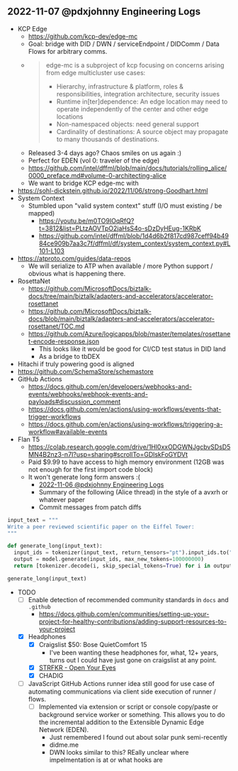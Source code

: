 ## 2022-11-07 @pdxjohnny Engineering Logs

- KCP Edge
  - https://github.com/kcp-dev/edge-mc
  - Goal: bridge with DID / DWN / serviceEndpoint / DIDComm / Data Flows for arbitrary comms.
  - > edge-mc is a subproject of kcp focusing on concerns arising from edge multicluster use cases:
    > - Hierarchy, infrastructure & platform, roles & responsibilities, integration architecture, security issues
    > - Runtime in[ter]dependence: An edge location may need to operate independently of the center and other edge locations​
    > - Non-namespaced objects: need general support
    > - Cardinality of destinations: A source object may propagate to many thousands of destinations. ​ 
  - Released 3-4 days ago? Chaos smiles on us again :)
  - Perfect for EDEN (vol 0: traveler of the edge)
  - https://github.com/intel/dffml/blob/main/docs/tutorials/rolling_alice/0000_preface.md#volume-0-architecting-alice
  - We want to bridge KCP edge-mc with 
- https://sohl-dickstein.github.io/2022/11/06/strong-Goodhart.html
- System Context
  - Stumbled upon "valid system context" stuff (I/O must existing / be mapped)
    - https://youtu.be/m0TO9IOqRfQ?t=3812&list=PLtzAOVTpO2jaHsS4o-sDzDyHEug-1KRbK
    - https://github.com/intel/dffml/blob/1d4d6b2f817cd987ceff94b4984ce909b7aa3c7f/dffml/df/system_context/system_context.py#L101-L103
- https://atproto.com/guides/data-repos
  - We will serialize to ATP when available / more Python
   support / obvious what is happening there.
- RosettaNet
  - https://github.com/MicrosoftDocs/biztalk-docs/tree/main/biztalk/adapters-and-accelerators/accelerator-rosettanet
  - https://github.com/MicrosoftDocs/biztalk-docs/blob/main/biztalk/adapters-and-accelerators/accelerator-rosettanet/TOC.md
  - https://github.com/Azure/logicapps/blob/master/templates/rosettanet-encode-response.json
    - This looks like it would be good for CI/CD test status in DID land
    - As a bridge to tbDEX
- Hitachi if truly powering good is aligned
- https://github.com/SchemaStore/schemastore
- GitHub Actions
  - https://docs.github.com/en/developers/webhooks-and-events/webhooks/webhook-events-and-payloads#discussion_comment
  - https://docs.github.com/en/actions/using-workflows/events-that-trigger-workflows
  - https://docs.github.com/en/actions/using-workflows/triggering-a-workflow#available-events
- Flan T5
  - https://colab.research.google.com/drive/1Hl0xxODGWNJgcbvSDsD5MN4B2nz3-n7I?usp=sharing#scrollTo=GDlskFoGYDVt
  - Paid $9.99 to have access to high memory environment (12GB was not enough for the first import code block)
  - It won't generate long form answers :(
    - [2022-11-06 @pdxjohnny Engineering Logs](https://github.com/intel/dffml/discussions/1406?sort=new#discussioncomment-4068656)
    - Summary of the following (Alice thread) in the style of a avxrh or whatever paper
    - Commit messages from patch diffs

```python
input_text = """
Write a peer reviewed scientific paper on the Eiffel Tower:
"""

def generate_long(input_text):
  input_ids = tokenizer(input_text, return_tensors="pt").input_ids.to("cuda")
  output = model.generate(input_ids, max_new_tokens=100000000)
  return [tokenizer.decode(i, skip_special_tokens=True) for i in output]

generate_long(input_text)
```

- TODO
  - [ ] Enable detection of recommended community standards in `docs` and `.github`
    - https://docs.github.com/en/communities/setting-up-your-project-for-healthy-contributions/adding-support-resources-to-your-project
  - [x] Headphones
    - [x] Craigslist $50: Bose QuietComfort 15
      - I've been wanting these headphones for, what, 12+ years,
        turns out I could have just gone on craigslist at any point.
    - [x] [STRFKR - Open Your Eyes](https://www.youtube.com/watch?v=mkeOoWquAqk&list=RDEMwZ9tKHt9iT5CWajVqMu11w)
    - [x] CHADIG
  - [ ] JavaScript GitHub Actions runner idea still good for use case of automating communications via client side execution of runner / flows.
    - [ ] Implemented via extension or script or console copy/paste or background service worker or something. This allows you to do the incremental addition to the Extensible Dynamic Edge Network (EDEN).
      - Just remembered I found out about solar punk semi-recently
      - didme.me
      - DWN looks similar to this? REally unclear where impelmentation is at or what hooks are